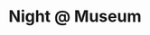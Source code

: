 ---
toc: true
comments: true
title: Night @ Museum 
layout: post
description: Photos
categories: [markdown]
---